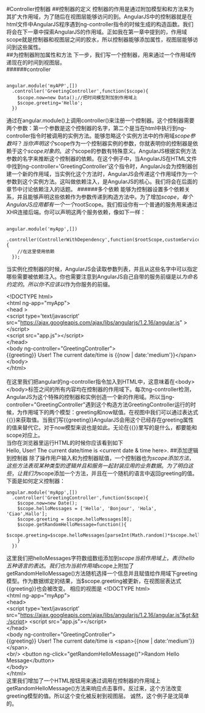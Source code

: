 #Controller控制器
##控制器的定义
控制器的作用是通过附加模型和和方法来为其扩大作用域，为了随后在视图层能够访问的到。AngularJS中的控制器就是在html文件中AngularJS程序遇到ng-controller指令的时候生成的构造函数。我们将会在下一章中探索AngularJS的作用域。正如我在第一章中提到的，作用域scope就是控制器和视图层之间的胶水，所以控制器能够添加属性，视图层能够访问到这些属性。<br>
##为控制器附加属性和方法
下一步，我们写一个控制器，用来通过一个作用域传递现在的时间到视图层。<br>
######controller
<pre><code>
angular.module('myAPP',[])
  .controller('GreetingController',function($scope){
    $scope.now=new Data();//把时间模型附加到作用域上
    $scope.greeting='Hello';
  })
</code></pre>
通过在angular.module()上调用controller()来注册一个控制器。这个控制器需要两个参数：第一个参数是这个控制器的名字，第二个是当在html中执行到ng-controller指令时被调用的实例方法。能够忽略这个实例方法中的作用域$scope参数吗？当你声明这个$scope作为一个控制器实例的参数，你就表明你的控制器是依赖于这个$scope对象的。这个$scope的参数有特殊意义。AngularJS根据实例方法参数的名字来推断这个控制器的依赖。在这个例子中，当AngularJS在HTML文件中找到ng-controller='GreetingController'这个指令时，AngularJs会为控制器创建一个新的作用域，当实例化这个方法时，AngularJS会传递这个作用域作为一个参数到这个实例方法。这叫做依赖注入，是AngularJS的核心。我们将会在后面的章节中讨论依赖注入的话题。
######多个依赖
能够为控制器设置多个依赖关系，并且能够声明这些依赖作为参数传递到构造方法中。为了增加$scope，每个AngularJS应用都有一个一个$rootScope。我们假设你有一个普通的服务用来通过XHR连接后端。你可以声明这两个服务依赖，像如下一样：
<pre><code>
angular.module('myApp',[])
  .controller(ControllerWithDependency',function($rootScope,customService){
    //在这里使用依赖
  });
</code></pre>
当实例化控制器的时候，AngularJS会读取参数列表，并且从这些名字中可以指定哪些需要被依赖注入。你也需要注意到AngularJS自己自带的服务前缀是以$为命名约定的。所以你不应该以$作为你服务的前缀。<br>

&lt;!DOCTYPE html&gt; <br>
&lt;html ng-app="myApp"&gt;<br>
&lt;head &gt;<br>
&lt;script type='text/javascript' src="https://ajax.googleapis.com/ajax/libs/angularjs/1.2.16/angular.js" &gt;&lt;/script&gt;<br>
&lt;script src="app.js"&gt;&lt;/script&gt;<br>
&lt;/head&gt;<br>
&lt;body ng-controller="GreetingController"&gt;<br>
{{greeting}} User! The current date/time is <span>{{now | date:'medium'}}&lt;/span&gt;<br>
&lt;/body&gt;<br>
&lt;/html&gt;<br>
<br>
在这里我们把angular的ng-controller指令加入到HTML中，这意味着在&lt;body&gt;&lt;/body&gt;标签之间的所有内容均在控制器的作用域下。每次ng-controller检测，AngularJS为这个特殊的控制器和实例创造一个新的作用域。所以当ng-controller="GreetingController"遇到这个构造方法GreetingController运行的时候，为作用域下的两个模型：greeting和now赋值。在视图中我们可以通过表达式{{}}来获取值。当我们写{{greeting}}AngularJS会用这个已经存在greeting属性的值来替代它。对于now模型来说也是如此。无论在{{}}里写的是什么，都要能和scope对应上。<br>
当你在浏览器里运行HTML的时候你应该看到如下<br>
Hello, User! The current date/time is <current date & time here>.
##添加逻辑到控制器
除了操作用户输入和为控制器赋值，一个控制器也为$scope添加方法，这些方法表现某种类型的逻辑并且和服务一起封装应用的业务数据。
为了明白这些，让我们为$scope添加一个方法，并且在一个随机的语言中返回greeting的值。下面是如何定义控制器：
```
angular.module('myApp',[])
  .controller('GreetingController',function($scope){
    $scope.now=new Date();
    $scope.helloMessages = ['Hello', 'Bonjour', 'Hola', 'Ciao',Hallo'];
    $scope.greeting = $scope.helloMessages[0];
    $scope.getRandomHelloMessage=function(){
      $scope.greeting=$scope.helloMessages[parseInt(Math.random()*$scope.helloMessages.length)]
    }
  })
```
这里我们把helloMessages字符数组数组添加到$scope当前作用域上，表示hello五种语言的表达。我们也为当前作用域$scope上附加了getRandomHelloMessage()方法随机选择一个信息并且赋值给作用域下greeting模型。作为数据绑定的结果，当$scope.greeting被更新，在视图层表达式{{greeting}}也会被改变。
相应的视图是
&lt;!DOCTYPE html&gt;<br>
&lt;html ng-app="myApp"&gt;<br>
&lt;head&gt;<br>
&lt;script type='text/javascript' src="https://ajax.googleapis.com/ajax/libs/angularjs/1.2.16/angular.js"&gt;&lt;/script&gt;
&lt;script src="app.js"&gt;&lt;/script&gt;<br>
&lt;/head&gt;<br>
&lt;body ng-controller="GreetingController"&gt;<br>
{{greeting}} User! The current date/time is &lt;span&gt;{{now | date:'medium'}}&lt;/span&gt;.<br>
&lt;br/&gt;
&lt;button ng-click="getRandomHelloMessage()"&gt;Random Hello Message&lt;/button&gt;<br>
&lt;/body&gt;<br>
&lt;/html&gt;<br>
这里我们增加了一个HTML按钮用来通过调用在控制器的作用域上getRandomHelloMessage()方法来响应点击事件。反过来，这个方法改变greeting模型的值。所以这个变化被反射到视图层。
诚然，这个例子是沈简单的。




